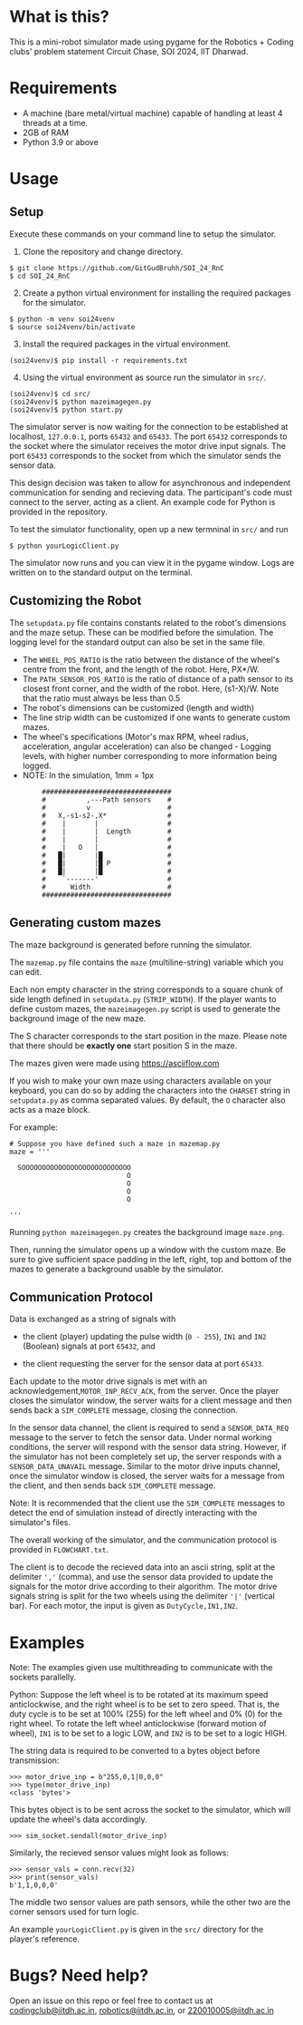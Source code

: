# What is this?

This is a mini-robot simulator made using pygame for the Robotics + Coding clubs' problem statement Circuit Chase, SOI 2024, IIT Dharwad.

# Requirements

- A machine (bare metal/virtual machine) capable of handling at least 4 threads at a time.
- 2GB of RAM
- Python 3.9 or above

# Usage

## Setup 

Execute these commands on your command line to setup the simulator.

1. Clone the repository and change directory.
```
$ git clone https://github.com/GitGudBruhh/SOI_24_RnC
$ cd SOI_24_RnC
```

2. Create a python virtual environment for installing the required packages for the simulator.
```
$ python -m venv soi24venv
$ source soi24venv/bin/activate
```

3. Install the required packages in the virtual environment.
```
(soi24venv)$ pip install -r requirements.txt
```

4. Using the virtual environment as source run the simulator in `src/`.
```
(soi24venv)$ cd src/
(soi24venv)$ python mazeimagegen.py
(soi24venv)$ python start.py
```

The simulator server is now waiting for the connection to be established at localhost, `127.0.0.1`, ports `65432` and `65433`.
The port `65432` corresponds to the socket where the simulator receives the motor drive input signals.
The port `65433` corresponds to the socket from which the simulator sends the sensor data.

This design decision was taken to allow for asynchronous and independent communication for sending and recieving data.
The participant's code must connect to the server, acting as a client. An example code for Python is provided in the repository.

To test the simulator functionality, open up a new termninal in `src/` and run
```
$ python yourLogicClient.py
```

The simulator now runs and you can view it in the pygame window. Logs are written on to the standard output on the terminal.

## Customizing the Robot

The `setupdata.py` file contains constants related to the robot's dimensions and the maze setup. These can be modified before the simulation. The logging level for the standard output can also be set in the same file.

- The `WHEEL_POS_RATIO` is the ratio between the distance of the wheel's centre from the front, and the length of the robot. Here, PX*/W.
- The `PATH_SENSOR_POS_RATIO` is the ratio of distance of a path sensor to its closest front corner, and the width of the robot. Here, (s1-X)/W. Note that the ratio must always be less than 0.5
- The robot's dimensions can be customized (length and width)
- The line strip width can be customized if one wants to generate custom mazes.
- The wheel's specifications (Motor's max RPM, wheel radius, acceleration, angular acceleration) can also be changed
				- Logging levels, with higher number corresponding to more information being logged.
- NOTE: In the simulation, 1mm = 1px

```
        ################################
        #          ,---Path sensors	   #
        #          v                   #
        #   X,-s1-s2-,X*               #
        #    |       |                 #
        #    |       |  Length         #
        #    |       |                 #
        #    |   O   |                 #
        #   █|       |█                #
        #   █|       |█ P              #
        #   █|       |█                #
        #    `-------'                 #
        #      Width                   #
        ################################
```

## Generating custom mazes

The maze background is generated before running the simulator.

The `mazemap.py` file contains the `maze` (multiline-string) variable which you can edit.

Each non empty character in the string corresponds to a square chunk of side length defined in `setupdata.py` (`STRIP_WIDTH`). If the player wants to define custom mazes, the `mazeimagegen.py` script is used to generate the background image of the new maze. 

The S character corresponds to the start position in the maze. Please note that there should be **exactly one** start position S in the maze.

The mazes given were made using https://asciiflow.com

If you wish to make your own maze using characters available on your keyboard, you can do so by adding the characters into the `CHARSET` string in `setupdata.py` as comma separated values. By default, the `O` character also acts as a maze block.

For example:
```
# Suppose you have defined such a maze in mazemap.py
maze = '''

  SOOOOOOOOOOOOOOOOOOOOOOOOOOO   
                             O   
							 O   
							 O   
							 O   

'''
```

Running `python mazeimagegen.py` creates the background image `maze.png`.

Then, running the simulator opens up a window with the custom maze.
Be sure to give sufficient space padding in the left, right, top and bottom of the mazes to generate a background usable by the simulator.

## Communication Protocol
Data is exchanged as a string of signals with

* the client (player) updating the pulse width (`0 - 255`), `IN1` and `IN2` (Boolean) signals at port `65432`, and

* the client requesting the server for the sensor data at port `65433`.

Each update to the motor drive signals is met with an acknowledgement,`MOTOR_INP_RECV_ACK`, from the server. Once the player closes the simulator window, the server waits for a client message and then sends back a `SIM_COMPLETE` message, closing the connection.

In the sensor data channel, the client is required to send a `SENSOR_DATA_REQ` message to the server to fetch the sensor data. Under normal working conditions, the server will respond with the sensor data string. However, if the simulator has not been completely set up, the server responds with a `SENSOR_DATA_UNAVAIL` message. Similar to the motor drive inputs channel, once the simulator window is closed, the server waits for a message from the client, and then sends back `SIM_COMPLETE` message.

Note: It is recommended that the client use the `SIM_COMPLETE` messages to detect the end of simulation instead of directly interacting with the simulator's files.

The overall working of the simulator, and the communication protocol is provided in `FLOWCHART.txt`.

The client is to decode the recieved data into an ascii string, split at the delimiter `','` (comma), and use the sensor data provided to update the signals for the motor drive according to their algorithm. The motor drive signals string is split for the two wheels using the delimiter `'|'` (vertical bar). For each motor, the input is given as `DutyCycle,IN1,IN2`.							

# Examples


Note: The examples given use multithreading to communicate with the sockets parallelly.

Python:
Suppose the left wheel is to be rotated at its maximum speed anticlockwise, and the right wheel is to be set to zero speed. That is, the duty cycle is to be set at 100% (255) for the left wheel and 0% (0) for the right wheel. To rotate the left wheel anticlockwise (forward motion of wheel), `IN1` is to be set to a logic LOW, and `IN2` is to be set to a logic HIGH.

The string data is required to be converted to a bytes object before transmission:
```
>>> motor_drive_inp = b"255,0,1|0,0,0"
>>> type(motor_drive_inp)
<class 'bytes'>
```

This bytes object is to be sent across the socket to the simulator, which will update the wheel's data accordingly.

```
>>> sim_socket.sendall(motor_drive_inp)
```

Similarly, the recieved sensor values might look as follows:
```
>>> sensor_vals = conn.recv(32)
>>> print(sensor_vals)
b'1,1,0,0,0'
```

The middle two sensor values are path sensors, while the other two are the corner sensors used for turn logic.

An example `yourLogicClient.py` is given in the `src/` directory for the player's reference.

# Bugs? Need help?

Open an issue on this repo or feel free to contact us at codingclub@iitdh.ac.in, robotics@iitdh.ac.in, or 220010005@iitdh.ac.in


